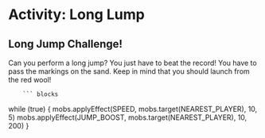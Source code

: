 # Activity: Long Lump

## Long Jump Challenge!

Can you perform a long jump? You just have to beat the record! You have to pass the markings on the sand. Keep in mind that you should launch from the red wool!


        ``` blocks
while (true) {
    mobs.applyEffect(SPEED, mobs.target(NEAREST_PLAYER), 10, 5)
    mobs.applyEffect(JUMP_BOOST, mobs.target(NEAREST_PLAYER), 10, 200)
}

```

